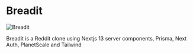 # Breadit

![Breadit](public/favicon.ico)

Breadit is a Reddit clone using Nextjs 13 server components, Prisma, Next Auth, PlanetScale and Tailwind
